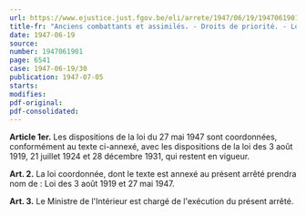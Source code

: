 ```yaml
---
url: https://www.ejustice.just.fgov.be/eli/arrete/1947/06/19/1947061901/justel
title-fr: "Anciens combattants et assimilés. - Droits de priorité. - Lois coordonnées. Voir modification(s)"
date: 1947-06-19
source:
number: 1947061901
page: 6541
case: 1947-06-19/30
publication: 1947-07-05
starts:
modifies:
pdf-original:
pdf-consolidated:
---
```


**Article 1er.** Les dispositions de la loi du 27 mai 1947 sont coordonnées, conformément au texte ci-annexé, avec les dispositions de la loi des 3 août 1919, 21 juillet 1924 et 28 décembre 1931, qui restent en vigueur.

**Art. 2.** La loi coordonnée, dont le texte est annexé au présent arrêté prendra nom de : Loi des 3 août 1919 et 27 mai 1947.

**Art. 3.** Le Ministre de l'Intérieur est chargé de l'exécution du présent arrêté.

